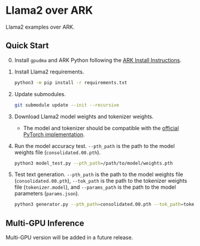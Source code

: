 # Llama2 over ARK

Llama2 examples over ARK.

## Quick Start

0. Install `gpudma` and ARK Python following the [ARK Install Instructions](../../docs/install.md).

1. Install Llama2 requirements.

    ```bash
    python3 -m pip install -r requirements.txt
    ```

2. Update submodules.

    ```bash
    git submodule update --init --recursive
    ```

3. Download Llama2 model weights and tokenizer weights.
    * The model and tokenizer should be compatible with the [official PyTorch implementation](https://github.com/facebookresearch/llama/blob/main/llama).

4. Run the model accuracy test. `--pth_path` is the path to the model weights file (`consolidated.00.pth`).

    ```bash
    python3 model_test.py --pth_path=/path/to/model/weights.pth
    ```

5. Test text generation. `--pth_path` is the path to the model weights file (`consolidated.00.pth`), `--tok_path` is the path to the tokenizer weights file (`tokenizer.model`), and `--params_path` is the path to the model parameters (`params.json`).

    ```bash
    python3 generator.py --pth_path=consolidated.00.pth --tok_path=tokenizer.model --params_path=params.json
    ```

## Multi-GPU Inference

Multi-GPU version will be added in a future release.
